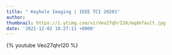 ```yaml
---
title: " Keyhole Imaging | IEEE TCI 20201"
author: 
thumbnail: https://i.ytimg.com/vi/Veo27qhrI20/mqdefault.jpg
date: '2021-12-02 18:27:11 +0000'
---
```


{% youtube Veo27qhrI20 %}